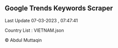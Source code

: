 

## Google Trends Keywords Scraper 
 
Last Update 07-03-2023 , 07:47:41

Country List :
VIETNAM.json



© Abdul Muttaqin 
